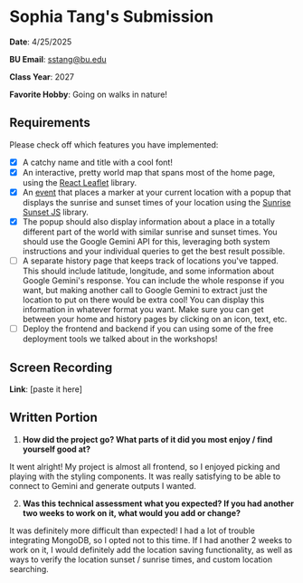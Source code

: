 # Sophia Tang's Submission
**Date**: 4/25/2025

**BU Email**: sstang@bu.edu

**Class Year**: 2027

**Favorite Hobby**: Going on walks in nature!

## Requirements
Please check off which features you have implemented:
- [X] A catchy name and title with a cool font!
- [X] An interactive, pretty world map that spans most of the home page, using the [React Leaflet](https://react-leaflet.js.org/) library.
- [X] An [event](https://react-leaflet.js.org/docs/example-events/) that places a marker at your current location with a popup that displays the sunrise and sunset times of your location using the [Sunrise Sunset JS](https://www.npmjs.com/package/sunrise-sunset-js) library.
- [X] The popup should also display information about a place in a totally different part of the world with similar sunrise and sunset times. You should use the Google Gemini API for this, leveraging both system instructions and your individual queries to get the best result possible.
- [ ] A separate history page that keeps track of locations you've tapped. This should include latitude, longitude, and some information about Google Gemini's response. You can include the whole response if you want, but making another call to Google Gemini to extract just the location to put on there would be extra cool! You can display this information in whatever format you want. Make sure you can get between your home and history pages by clicking on an icon, text, etc.
- [ ] Deploy the frontend and backend if you can using some of the free deployment tools we talked about in the workshops!

## Screen Recording
**Link**: [paste it here]

## Written Portion
1. **How did the project go? What parts of it did you most enjoy / find yourself good at?**

It went alright! My project is almost all frontend, so I enjoyed picking and playing with the styling components.
It was really satisfying to be able to connect to Gemini and generate outputs I wanted.

2. **Was this technical assessment what you expected? If you had another two weeks to work on it, what would you add or change?**

It was definitely more difficult than expected! I had a lot of trouble integrating MongoDB, so I opted not to this time. If I had another
2 weeks to work on it, I would definitely add the location saving functionality, as well as ways to verify the location sunset / sunrise times, and
custom location searching.
